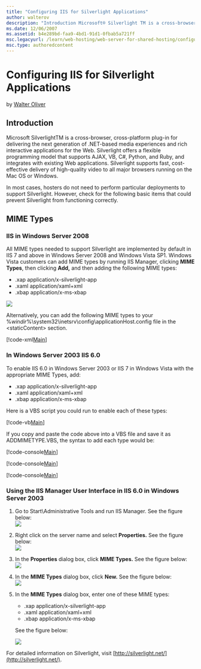 ```yaml
---
title: "Configuring IIS for Silverlight Applications"
author: walterov
description: "Introduction Microsoft® Silverlight TM is a cross-browser, cross-platform plug-in for delivering the next generation of .NET-based media experiences and rich..."
ms.date: 12/06/2007
ms.assetid: b4e289bd-faa9-4bd1-91d1-0fbab5a721ff
msc.legacyurl: /learn/web-hosting/web-server-for-shared-hosting/configuring-iis-for-silverlight-applications
msc.type: authoredcontent
---
```

Configuring IIS for Silverlight Applications
====================
by [Walter Oliver](https://github.com/walterov)

## Introduction

Microsoft SilverlightTM is a cross-browser, cross-platform plug-in for delivering the next generation of .NET-based media experiences and rich interactive applications for the Web. Silverlight offers a flexible programming model that supports AJAX, VB, C#, Python, and Ruby, and integrates with existing Web applications. Silverlight supports fast, cost-effective delivery of high-quality video to all major browsers running on the Mac OS or Windows.

In most cases, hosters do not need to perform particular deployments to support Silverlight. However, check for the following basic items that could prevent Silverlight from functioning correctly.

## MIME Types

### IIS in Windows Server 2008

All MIME types needed to support Silverlight are implemented by default in IIS 7 and above in Windows Server 2008 and Windows Vista SP1. Windows Vista customers can add MIME types by running IIS Manager, clicking **MIME Types**, then clicking **Add,** and then adding the following MIME types:

- .xap application/x-silverlight-app
- .xaml application/xaml+xml
- .xbap application/x-ms-xbap

[![](configuring-iis-for-silverlight-applications/_static/image2.jpg)](configuring-iis-for-silverlight-applications/_static/image1.jpg)

Alternatively, you can add the following MIME types to your %*windir*%\system32\inetsrv\config\applicationHost.config file in the &lt;staticContent&gt; section.

[!code-xml[Main](configuring-iis-for-silverlight-applications/samples/sample1.xml)]

### In Windows Server 2003 IIS 6.0

To enable IIS 6.0 in Windows Server 2003 or IIS 7 in Windows Vista with the appropriate MIME Types, add:

- .xap application/x-silverlight-app
- .xaml application/xaml+xml
- .xbap application/x-ms-xbap

Here is a VBS script you could run to enable each of these types:

[!code-vb[Main](configuring-iis-for-silverlight-applications/samples/sample2.vb)]

If you copy and paste the code above into a VBS file and save it as ADDMIMETYPE.VBS, the syntax to add each type would be:

[!code-console[Main](configuring-iis-for-silverlight-applications/samples/sample3.cmd)]


[!code-console[Main](configuring-iis-for-silverlight-applications/samples/sample4.cmd)]


[!code-console[Main](configuring-iis-for-silverlight-applications/samples/sample5.cmd)]

### Using the IIS Manager User Interface in IIS 6.0 in Windows Server 2003

1. Go to Start\Administrative Tools and run IIS Manager. See the figure below:  
    [![](configuring-iis-for-silverlight-applications/_static/image4.jpg)](configuring-iis-for-silverlight-applications/_static/image3.jpg)
2. Right click on the server name and select **Properties.** See the figure below:  
    [![](configuring-iis-for-silverlight-applications/_static/image6.jpg)](configuring-iis-for-silverlight-applications/_static/image5.jpg)
3. In the **Properties** dialog box, click **MIME Types.** See the figure below:  
    [![](configuring-iis-for-silverlight-applications/_static/image8.jpg)](configuring-iis-for-silverlight-applications/_static/image7.jpg)
4. In the **MIME Types** dialog box, click **New.** See the figure below:  
    [![](configuring-iis-for-silverlight-applications/_static/image10.jpg)](configuring-iis-for-silverlight-applications/_static/image9.jpg)
5. In the **MIME Types** dialog box, enter one of these MIME types:  

    - .xap application/x-silverlight-app
    - .xaml application/xaml+xml
    - .xbap application/x-ms-xbap

    See the figure below:

    [![](configuring-iis-for-silverlight-applications/_static/image12.jpg)](configuring-iis-for-silverlight-applications/_static/image11.jpg)

For detailed information on Silverlight, visit [http://silverlight.net/](http://silverlight.net/).